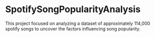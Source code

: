 # SpotifySongPopularityAnalysis
This project focused on analyzing a dataset of approximately 114,000 spotify songs to uncover the factors influencing song popularity. 

